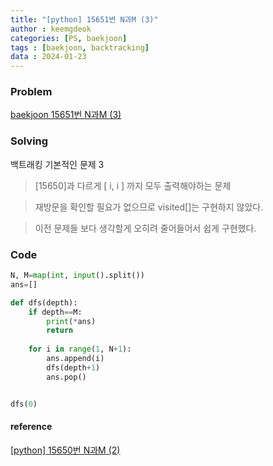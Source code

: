 ```yaml
---
title: "[python] 15651번 N과M (3)"
author : keemgdeok
categories: [PS, baekjoon]
tags : [baekjoon, backtracking]
data : 2024-01-23
---
```



### Problem
[baekjoon 15651번 N과M (3)](https://www.acmicpc.net/problem/15651)


### Solving
백트래킹 기본적인 문제 3
> [15650]과 다르게 [ i, i ] 까지 모두 출력해야하는 문제

> 재방문을 확인할 필요가 없으므로 visited[]는 구현하지 않았다.

> 이전 문제들 보다 생각할게 오히려 줄어들어서 쉽게 구현했다.


### Code
```python
N, M=map(int, input().split())
ans=[]

def dfs(depth):
    if depth==M:
        print(*ans)
        return
    
    for i in range(1, N+1):
        ans.append(i)
        dfs(depth+1)
        ans.pop()


dfs(0)
```


#### reference
[[python] 15650번 N과M (2)](https://keemgdeok.github.io/posts/15650_N%EA%B3%BC-M-(2)/)